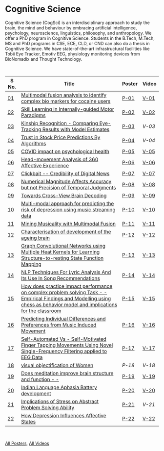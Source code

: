 # Cognitive Science

Cognitive Science (CogSci) is an interdisciplinary approach to study the brain, the mind and behaviour by embracing artificial intelligence, psychology, neuroscience, linguistics, philosophy, and anthropology. We offer a PhD program in Cognitive Science. Students in the B.Tech, M.Tech, MS and PhD programs in CSE, ECE, CLD, or CND can also do a thesis in Cognitive Science. We have state-of-the-art infrastructural facilities like Tobii Eye Tracker, Emotiv EEG, physiology monitoring devices from BioNomadix and Thought Technology.

<br>

| S No. | Title                                                                                                                                                                            | Poster | Video  |
| ----- | -------------------------------------------------------------------------------------------------------------------------------------------------------------------------------- | ------ | ------ |
| [01]  | [Multimodal fusion analysis to identify complex bio markers for cocaine users][01]                                                                                               | [P-01] | [V-01] |
| [02]  | [Skill Learning in Internally-guided Motor Paradigms][02]                                                                                                                        | [P-02] | [V-02] |
| [03]  | [Kinship Recognition - Comparing Eye-Tracking Results with Model Estimates][03]                                                                                                  | [P-03] | *V-03* |
| [04]  | [Trust in Stock Price Predictions By Algorithms][04]                                                                                                                             | [P-04] | *V-04* |
| [05]  | [COVID impact on psychological health][05]                                                                                                                                       | [P-05] | [V-05] |
| [06]  | [Head-movement Analysis of 360 Affective Experience][06]                                                                                                                         | [P-06] | [V-06] |
| [07]  | [Clickbait -- Credibility of Digital News][07]                                                                                                                                   | [P-07] | [V-07] |
| [08]  | [Numerical Magnitude Affects Accuracy but not Precision of Temporal Judgments][08]                                                                                               | [P-08] | [V-08] |
| [09]  | [Towards Cross-View Brain Decoding][09]                                                                                                                                          | [P-09] | [V-09] |
| [10]  | [Multi-modal approach for predicting the risk of depression using music streaming data][10]                                                                                      | [P-10] | [V-10] |
| [11]  | [Mining Musicality with Multimodal Fusion][11]                                                                                                                                   | [P-11] | [V-11] |
| [12]  | [Characterisation of development of the ageing brain][12]                                                                                                                        | [P-12] | [V-12] |
| [13]  | [Graph Convolutional Networks using Multiple Heat Kernels for Learning Structure-to-resting State Function Mapping][13]                                                          | [P-13] | [V-13] |
| [14]  | [NLP Techniques For Lyric Analysis And Its Use In Song Recommendations][14]                                                                                                      | [P-14] | [V-14] |
| [15]  | [How does practice impact performance on complex problem solving Task - - Empirical Findings and Modelling using chess as behavior model and implications for the classroom][15] | [P-15] | [V-15] |
| [16]  | [Predicting Individual Differences and Preferences from Music Induced Movement][16]                                                                                              | [P-16] | [V-16] |
| [17]  | [Self-Automated Vs - Self-Motivated Finger Tapping Movements Using Novel Single-Frequency Filtering applied to EEG Data][17]                                                     | [P-17] | [V-17] |
| [18]  | [visual objectification of Women][18]                                                                                                                                            | *P-18* | *V-18* |
| [19]  | [Does meditation improve brain structure and function - -][19]                                                                                                                   | [P-19] | [V-19] |
| [20]  | [Indian Language Aphasia Battery development][20]                                                                                                                                | [P-20] | [V-20] |
| [21]  | [Implications of Stress on Abstract Problem Solving Ability][21]                                                                                                                 | [P-21] | *V-21* |
| [22]  | [How Depression Influences Affective States][22]                                                                                                                                 | [P-22] | [V-22] |

<br>

[All Posters](https://photos.app.goo.gl/WBEygxCCs9WoUi3E9),
[All Videos](https://www.youtube.com/playlist?list=PLNEveYilIj1A7XC7feNSiwqpHif1szTc7)


[01]: https://github.com/iiithf/rnd-showcase-2021/blob/main/CogSci/01.%20Multimodal%20fusion%20analysis%20to%20identify%20complex%20bio%20markers%20for%20cocaine%20users.md
[02]: https://github.com/iiithf/rnd-showcase-2021/blob/main/CogSci/02.%20Skill%20Learning%20in%20Internally-guided%20Motor%20Paradigms.md
[03]: https://github.com/iiithf/rnd-showcase-2021/blob/main/CogSci/03.%20Kinship%20Recognition%20-%20Comparing%20Eye-Tracking%20Results%20with%20Model%20Estimates.md
[04]: https://github.com/iiithf/rnd-showcase-2021/blob/main/CogSci/04.%20Trust%20in%20Stock%20Price%20Predictions%20By%20Algorithms.md
[05]: https://github.com/iiithf/rnd-showcase-2021/blob/main/CogSci/05.%20COVID%20impact%20on%20psychological%20health.md
[06]: https://github.com/iiithf/rnd-showcase-2021/blob/main/CogSci/06.%20Head-movement%20Analysis%20of%20360%20Affective%20Experience.md
[07]: https://github.com/iiithf/rnd-showcase-2021/blob/main/CogSci/07.%20Clickbait%20--%20Credibility%20of%20Digital%20News.md
[08]: https://github.com/iiithf/rnd-showcase-2021/blob/main/CogSci/08.%20Numerical%20Magnitude%20Affects%20Accuracy%20but%20not%20Precision%20of%20Temporal%20Judgments.md
[09]: https://github.com/iiithf/rnd-showcase-2021/blob/main/CogSci/09.%20Towards%20Cross-View%20Brain%20Decoding.md
[10]: https://github.com/iiithf/rnd-showcase-2021/blob/main/CogSci/10.%20Multi-modal%20approach%20for%20predicting%20the%20risk%20of%20depression%20using%20music%20streaming%20data.md
[11]: https://github.com/iiithf/rnd-showcase-2021/blob/main/CogSci/11.%20Mining%20Musicality%20with%20Multimodal%20Fusion.md
[12]: https://github.com/iiithf/rnd-showcase-2021/blob/main/CogSci/12.%20Characterisation%20of%20development%20of%20the%20ageing%20brain.md
[13]: https://github.com/iiithf/rnd-showcase-2021/blob/main/CogSci/13.%20Graph%20Convolutional%20Networks%20using%20Multiple%20Heat%20Kernels%20for%20Learning%20Structure-to-resting%20State%20Function%20Mapping.md
[14]: https://github.com/iiithf/rnd-showcase-2021/blob/main/CogSci/14.%20NLP%20Techniques%20For%20Lyric%20Analysis%20And%20Its%20Use%20In%20Song%20Recommendations.md
[15]: https://github.com/iiithf/rnd-showcase-2021/blob/main/CogSci/15.%20How%20does%20practice%20impact%20performance%20on%20complex%20problem%20solving%20Task%20-%20-%20Empirical%20Findings%20and%20Modelling%20using%20chess%20as%20behavior%20model%20and%20implications%20for%20the%20classroom.md
[16]: https://github.com/iiithf/rnd-showcase-2021/blob/main/CogSci/16.%20Predicting%20Individual%20Differences%20and%20Preferences%20from%20Music%20Induced%20Movement.md
[17]: https://github.com/iiithf/rnd-showcase-2021/blob/main/CogSci/17.%20Self-Automated%20Vs%20-%20Self-Motivated%20Finger%20Tapping%20Movements%20Using%20Novel%20Single-Frequency%20Filtering%20applied%20to%20EEG%20Data.md
[18]: https://github.com/iiithf/rnd-showcase-2021/blob/main/CogSci/18.%20visual%20objectification%20of%20Women.md
[19]: https://github.com/iiithf/rnd-showcase-2021/blob/main/CogSci/19.%20Does%20meditation%20improve%20brain%20structure%20and%20function%20-%20-.md
[20]: https://github.com/iiithf/rnd-showcase-2021/blob/main/CogSci/20.%20Indian%20Language%20Aphasia%20Battery%20development.md
[21]: https://github.com/iiithf/rnd-showcase-2021/blob/main/CogSci/21.%20Implications%20of%20Stress%20on%20Abstract%20Problem%20Solving%20Ability.md
[22]: https://github.com/iiithf/rnd-showcase-2021/blob/main/CogSci/22.%20How%20Depression%20Influences%20Affective%20States.md

[P-01]: 01.%20Multimodal%20fusion%20analysis%20to%20identify%20complex%20bio%20markers%20for%20cocaine%20users.pdf
[P-02]: 02.%20Skill%20Learning%20in%20Internally-guided%20Motor%20Paradigms.pdf
[P-03]: 03.%20Kinship%20Recognition%20-%20Comparing%20Eye-Tracking%20Results%20with%20Model%20Estimates.pdf
[P-04]: 04.%20Trust%20in%20Stock%20Price%20Predictions%20By%20Algorithms.pdf
[P-05]: 05.%20COVID%20impact%20on%20psychological%20health.pdf
[P-06]: 06.%20Head-movement%20Analysis%20of%20360%20Affective%20Experience.pdf
[P-07]: 07.%20Clickbait%20--%20Credibility%20of%20Digital%20News.pdf
[P-08]: 08.%20Numerical%20Magnitude%20Affects%20Accuracy%20but%20not%20Precision%20of%20Temporal%20Judgments.pdf
[P-09]: 09.%20Towards%20Cross-View%20Brain%20Decoding.pdf
[P-10]: 10.%20Multi-modal%20approach%20for%20predicting%20the%20risk%20of%20depression%20using%20music%20streaming%20data.pdf
[P-11]: 11.%20Mining%20Musicality%20with%20Multimodal%20Fusion.pdf
[P-12]: 12.%20Characterisation%20of%20development%20of%20the%20ageing%20brain.pdf
[P-13]: 13.%20Graph%20Convolutional%20Networks%20using%20Multiple%20Heat%20Kernels%20for%20Learning%20Structure-to-resting%20State%20Function%20Mapping.pdf
[P-14]: 14.%20NLP%20Techniques%20For%20Lyric%20Analysis%20And%20Its%20Use%20In%20Song%20Recommendations.pdf
[P-15]: 15.%20How%20does%20practice%20impact%20performance%20on%20complex%20problem%20solving%20Task%20-%20-%20Empirical%20Findings%20and%20Modelling%20using%20chess%20as%20behavior%20model%20and%20implications%20for%20the%20classroom.pdf
[P-16]: 16.%20Predicting%20Individual%20Differences%20and%20Preferences%20from%20Music%20Induced%20Movement.pdf
[P-17]: 17.%20Self-Automated%20Vs%20-%20Self-Motivated%20Finger%20Tapping%20Movements%20Using%20Novel%20Single-Frequency%20Filtering%20applied%20to%20EEG%20Data.pdf
[P-19]: 19.%20Does%20meditation%20improve%20brain%20structure%20and%20function%20-%20-.pdf
[P-20]: 20.%20Indian%20Language%20Aphasia%20Battery%20development.pdf
[P-21]: 21.%20Implications%20of%20Stress%20on%20Abstract%20Problem%20Solving%20Ability.pdf
[P-22]: 22.%20How%20Depression%20Influences%20Affective%20States.pdf

[V-01]: https://youtu.be/8htQqCl6jq4
[V-02]: https://youtu.be/Clo_g7YPS1g
[V-05]: https://youtu.be/IJ4KylgvysE
[V-06]: https://youtu.be/GJ50Z0pVrGE
[V-07]: https://youtu.be/X9ZdR_LizJg
[V-08]: https://youtu.be/WlCUHuXvkMA
[V-09]: https://youtu.be/VbYkI-TS-6A
[V-10]: https://youtu.be/fpzKDxvuYhg
[V-11]: https://youtu.be/pHx0BXZVnLc
[V-12]: https://youtu.be/SGEN64HxfcA
[V-13]: https://youtu.be/qVRzpPPYNXU
[V-14]: https://youtu.be/xYzGi1N7qO4
[V-15]: https://youtu.be/NURkaskeKHU
[V-16]: https://youtu.be/CBbJ3CbNgS4
[V-17]: https://youtu.be/zSFTjJSrRcE
[V-19]: https://youtu.be/N02OqAfA140
[V-20]: https://youtu.be/S60KX9gNEPk
[V-22]: https://youtu.be/Zi3xe-Ua0cU
